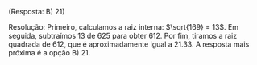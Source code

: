 (Resposta: B) 21)

Resolução: Primeiro, calculamos a raiz interna: $\sqrt{169} = 13$. Em seguida, subtraímos $13$ de $625$ para obter $612$. Por fim, tiramos a raiz quadrada de $612$, que é aproximadamente igual a $21.33$. A resposta mais próxima é a opção B) 21.

